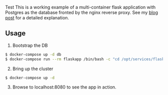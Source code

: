 Test
This is a working example of a multi-container flask application with Postgres as the database fronted by the nginx reverse proxy. See my [blog post](http://www.ameyalokare.com/docker/2017/09/20/nginx-flask-postgres-docker-compose.html) for a detailed explanation.

## Usage

1. Bootstrap the DB
```bash
$ docker-compose up -d db
$ docker-compose run --rm flaskapp /bin/bash -c "cd /opt/services/flaskapp/src && python -c  'import database; database.init_db()'"
```

2. Bring up the cluster
```bash
$ docker-compose up -d
```

3. Browse to localhost:8080 to see the app in action.
